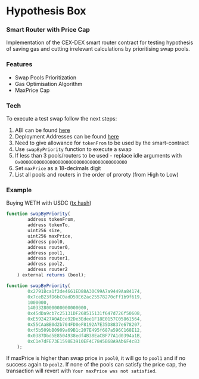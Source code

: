 # Hypothesis Box
### Smart Router with Price Cap


Implementation of the CEX-DEX smart router contract for testing hypothesis of saving gas and cutting irrelevant calculations by prioritising swap pools.

### Features

- Swap Pools Prioritization
- Gas Optimisation Algorithm
- MaxPrice Cap



### Tech

To execute a test swap follow the next steps:

1) ABI can be found [here](https://github.com/Fhneeeh/DEX-CEX-Arbitrage/blob/main/Hypothesis-Box/Price-Cap/ABI.txt)
2) Deployment Addresses can be found [here](https://github.com/Fhneeeh/DEX-CEX-Arbitrage/blob/main/Hypothesis-Box/Price-Cap/DeploymentAddresses.txt)
3) Need to give allowance for `tokenFrom` to be used by the smart-contract
4) Use `swapByPriority` function to execute a swap
5) If less than 3 pools/routers to be used - replace idle arguments with `0x0000000000000000000000000000000000000000` 
6) Set `maxPrice` as a 18-decimals digit
7) List all pools and routers in the order of proroty (from High to Low)


### Example

Buying WETH with USDC ([tx hash](https://polygonscan.com/tx/0xf8ba9af20a7ecbd8d13a26e376ee9789c8ecf26034b90684539902f8bf087a09))


```js
function swapByPriority(
        address tokenFrom,
        address tokenTo,
        uint256 size,
        uint256 maxPrice,
        address pool0,
        address router0,
        address pool1,
        address router1,
        address pool2,
        address router2
    ) external returns (bool);
```

```js
function swapByPriority(
        0x2791Bca1f2de4661ED88A30C99A7a9449Aa84174,
        0x7ceB23fD6bC0adD59E62ac25578270cFf1b9f619,
        1000000,
        1403328000000000000000,
        0x45dDa9cb7c25131DF268515131f647d726f50608,
        0xE592427A0AEce92De3Edee1F18E0157C05861564,
        0x55CAaBB0d2b704FD0eF8192A7E35D8837e678207,
        0xf5b509bB0909a69B1c207E495f687a596C168E12,
        0x0387Dbd5E8504938edf4B38EaCBF77A1d0394a1B,
        0xC1e7dFE73E1598E3910EF4C7845B68A9Ab6F4c83
    );
```

If maxPrice is higher than swap price in `pool0`, it will go to `pool1` and if no success again to `pool2`. If none of the pools can satisfy the price cap, the transaction will revert with `Your maxPrice was not satisfied`.




